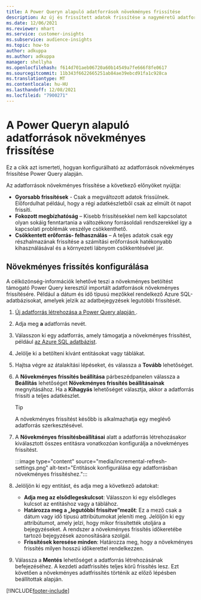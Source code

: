 ```yaml
---
title: A Power Queryn alapuló adatforrások növekményes frissítése
description: Az új és frissített adatok frissítése a nagyméretű adatforrásoknál Power Query alapján.
ms.date: 12/06/2021
ms.reviewer: mhart
ms.service: customer-insights
ms.subservice: audience-insights
ms.topic: how-to
author: adkuppa
ms.author: adkuppa
manager: shellyha
ms.openlocfilehash: f614d701aeb06720a60b14549a7fe666f8fe0617
ms.sourcegitcommit: 11b343f6622665251ab84ae39ebcd91fa1c928ca
ms.translationtype: MT
ms.contentlocale: hu-HU
ms.lasthandoff: 12/08/2021
ms.locfileid: "7900271"
---
```

# <a name="incremental-refresh-for-data-sources-based-on-power-query"></a>A Power Queryn alapuló adatforrások növekményes frissítése

Ez a cikk azt ismerteti, hogyan konfigurálható az adatforrások növekményes frissítése Power Query alapján.

Az adatforrások növekményes frissítése a következő előnyöket nyújtja:

- **Gyorsabb frissítések** - Csak a megváltozott adatok frissülnek. Előfordulhat például, hogy a régi adatkészletből csak az elmúlt öt napot frissíti.
- **Fokozott megbízhatóság** – Kisebb frissítésekkel nem kell kapcsolatot olyan sokáig fenntartania a változékony forrásoldali rendszerekkel így a kapcsolati problémák veszélye csökkenthető.
- **Csökkentett erőforrás- felhasználás** – A teljes adatok csak egy részhalmazának frissítése a számítási erőforrások hatékonyabb kihasználásával és a környezeti lábnyom csökkentésével jár.

## <a name="configure-incremental-refresh"></a>Növekményes frissítés konfigurálása

A célközönség-információk lehetővé teszi a növekményes betöltést támogató Power Query keresztül importált adatforrások növekményes frissítésére. Például a dátum és idő típusú mezőkkel rendelkező Azure SQL-adatbázisokat, amelyek jelzik az adatbejegyzések legutóbbi frissítését.

1. [Új adatforrás létrehozása a Power Query alapján ](connect-power-query.md).

1. Adja meg **a** adatforrás nevét.

1. Válasszon ki egy adatforrás, amely támogatja a növekményes frissítést, például [az Azure SQL adatbázist](/power-query/connectors/azuresqldatabase).

1. Jelölje ki a betölteni kívánt entitásokat vagy táblákat.

1. Hajtsa végre az átalakítási lépéseket, és válassza a **Tovább** lehetőséget.

1. A **Növekményes frissítés beállítása** párbeszédpanelen válassza a **Beállítás** lehetőséget **Növekményes frissítés beállításainak** megnyitásához. Ha a **Kihagyás** lehetőséget választja, akkor a adatforrás frissíti a teljes adatkészlet.
   > [!TIP]
   > A növekményes frissítést később is alkalmazhatja egy meglévő adatforrás szerkesztésével.

1. A **Növekményes frissítésbeállításai** alatt a adatforrás létrehozásakor kiválasztott összes entitásra vonatkozóan konfigurálja a növekményes frissítést.

   :::image type="content" source="media/incremental-refresh-settings.png" alt-text="Entitások konfigurálása egy adatforrásban növekményes frissítéshez.":::

1. Jelöljön ki egy entitást, és adja meg a következő adatokat:

   - **Adja meg az elsődlegeskulcsot**: Válasszon ki egy elsődleges kulcsot az entitáshoz vagy a táblához.
   - **Határozza meg a „legutóbbi frissítve”mezőt**: Ez a mező csak a dátum vagy idő típusú attribútumokat jeleníti meg. Jelöljön ki egy attribútumot, amely jelzi, hogy mikor frissítették utoljára a bejegyzéseket. A rendszer a növekményes frissítés időkeretébe tartozó bejegyzések azonosítására szolgál.
   - **Frissítések keresése minden**: Határozza meg, hogy a növekményes frissítés milyen hosszú időkerettel rendelkezzen.

1. Válassza a **Mentés** lehetőséget a adatforrás létrehozásának befejezéséhez. A kezdeti adatfrissítés teljes körű frissítés lesz. Ezt követően a növekményes adatfrissítés történik az előző lépésben beállítottak alapján.


[!INCLUDE[footer-include](../includes/footer-banner.md)]
